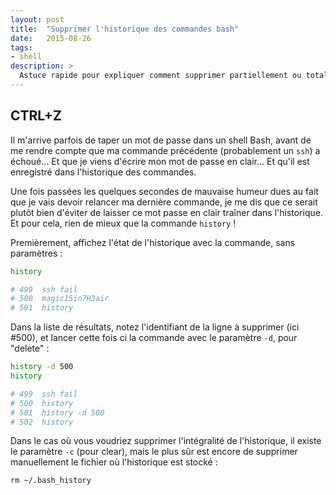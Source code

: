 ```yaml
---
layout: post
title:  "Supprimer l'historique des commandes bash"
date:   2015-08-26
tags:
- shell
description: >
  Astuce rapide pour expliquer comment supprimer partiellement ou totalement l'historique des commandes bash.
---
```


## CTRL+Z

Il m'arrive parfois de taper un mot de passe dans un shell Bash, avant de me rendre compte que ma commande précédente (probablement un `ssh`) a échoué…
Et que je viens d'écrire mon mot de passe en clair…
Et qu'il est enregistré dans l'historique des commandes.

Une fois passées les quelques secondes de mauvaise humeur dues au fait que je vais devoir relancer ma dernière commande, je me dis que ce serait plutôt bien d'éviter de laisser ce mot passe en clair traîner dans l'historique. Et pour cela, rien de mieux que la commande `history` !

Premièrement, affichez l'état de l'historique avec la commande, sans paramètres :

```sh
history

# 499  ssh fail
# 500  magic15in7H3air
# 501  history
```

Dans la liste de résultats, notez l'identifiant de la ligne à supprimer (ici #500), et lancer cette fois ci la commande avec le paramètre `-d`, pour "delete" :

```sh
history -d 500
history

# 499  ssh fail
# 500  history
# 501  history -d 500
# 502  history
```

Dans le cas où vous voudriez supprimer l'intégralité de l'historique, il existe le paramètre `-c` (pour clear), mais le plus sûr est encore de supprimer manuellement le fichier où l'historique est stocké :

```sh
rm ~/.bash_history
```
